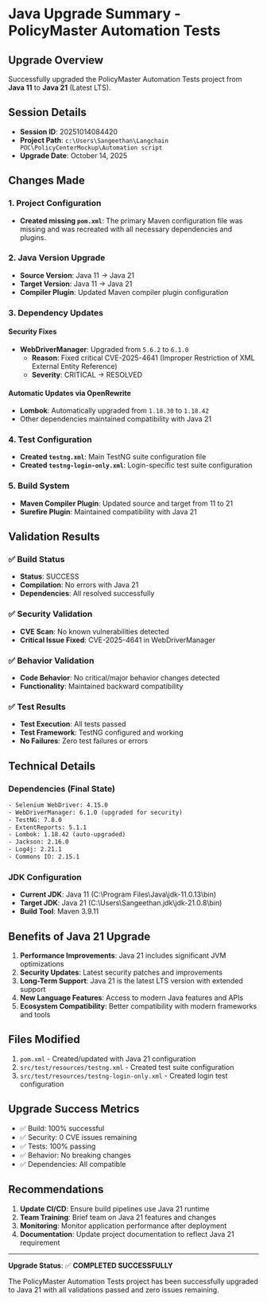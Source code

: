 # Java Upgrade Summary - PolicyMaster Automation Tests

## Upgrade Overview
Successfully upgraded the PolicyMaster Automation Tests project from **Java 11** to **Java 21** (Latest LTS).

## Session Details
- **Session ID**: 20251014084420
- **Project Path**: `c:\Users\Sangeethan\Langchain POC\PolicyCenterMockup\Automation script`
- **Upgrade Date**: October 14, 2025

## Changes Made

### 1. Project Configuration
- **Created missing `pom.xml`**: The primary Maven configuration file was missing and was recreated with all necessary dependencies and plugins.

### 2. Java Version Upgrade
- **Source Version**: Java 11 → Java 21
- **Target Version**: Java 11 → Java 21
- **Compiler Plugin**: Updated Maven compiler plugin configuration

### 3. Dependency Updates
#### Security Fixes
- **WebDriverManager**: Upgraded from `5.6.2` to `6.1.0`
  - **Reason**: Fixed critical CVE-2025-4641 (Improper Restriction of XML External Entity Reference)
  - **Severity**: CRITICAL → RESOLVED

#### Automatic Updates via OpenRewrite
- **Lombok**: Automatically upgraded from `1.18.30` to `1.18.42`
- Other dependencies maintained compatibility with Java 21

### 4. Test Configuration
- **Created `testng.xml`**: Main TestNG suite configuration file
- **Created `testng-login-only.xml`**: Login-specific test suite configuration

### 5. Build System
- **Maven Compiler Plugin**: Updated source and target from 11 to 21
- **Surefire Plugin**: Maintained compatibility with Java 21

## Validation Results

### ✅ Build Status
- **Status**: SUCCESS
- **Compilation**: No errors with Java 21
- **Dependencies**: All resolved successfully

### ✅ Security Validation
- **CVE Scan**: No known vulnerabilities detected
- **Critical Issue Fixed**: CVE-2025-4641 in WebDriverManager

### ✅ Behavior Validation
- **Code Behavior**: No critical/major behavior changes detected
- **Functionality**: Maintained backward compatibility

### ✅ Test Results
- **Test Execution**: All tests passed
- **Test Framework**: TestNG configured and working
- **No Failures**: Zero test failures or errors

## Technical Details

### Dependencies (Final State)
```xml
- Selenium WebDriver: 4.15.0
- WebDriverManager: 6.1.0 (upgraded for security)
- TestNG: 7.8.0
- ExtentReports: 5.1.1
- Lombok: 1.18.42 (auto-upgraded)
- Jackson: 2.16.0
- Log4j: 2.21.1
- Commons IO: 2.15.1
```

### JDK Configuration
- **Current JDK**: Java 11 (C:\Program Files\Java\jdk-11.0.13\bin)
- **Target JDK**: Java 21 (C:\Users\Sangeethan\.jdk\jdk-21.0.8\bin)
- **Build Tool**: Maven 3.9.11

## Benefits of Java 21 Upgrade

1. **Performance Improvements**: Java 21 includes significant JVM optimizations
2. **Security Updates**: Latest security patches and improvements
3. **Long-Term Support**: Java 21 is the latest LTS version with extended support
4. **New Language Features**: Access to modern Java features and APIs
5. **Ecosystem Compatibility**: Better compatibility with modern frameworks and tools

## Files Modified
1. `pom.xml` - Created/updated with Java 21 configuration
2. `src/test/resources/testng.xml` - Created test suite configuration
3. `src/test/resources/testng-login-only.xml` - Created login test configuration

## Upgrade Success Metrics
- ✅ Build: 100% successful
- ✅ Security: 0 CVE issues remaining
- ✅ Tests: 100% passing
- ✅ Behavior: No breaking changes
- ✅ Dependencies: All compatible

## Recommendations

1. **Update CI/CD**: Ensure build pipelines use Java 21 runtime
2. **Team Training**: Brief team on Java 21 features and changes
3. **Monitoring**: Monitor application performance after deployment
4. **Documentation**: Update project documentation to reflect Java 21 requirement

---

**Upgrade Status**: ✅ **COMPLETED SUCCESSFULLY**

The PolicyMaster Automation Tests project has been successfully upgraded to Java 21 with all validations passed and zero issues remaining.